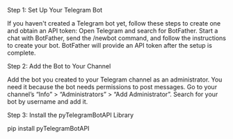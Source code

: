 Step 1: Set Up Your Telegram Bot

If you haven't created a Telegram bot yet, follow these steps to create one and obtain an API token:
Open Telegram and search for BotFather.
Start a chat with BotFather, send the /newbot command, and follow the instructions to create your bot.
BotFather will provide an API token after the setup is complete.

Step 2: Add the Bot to Your Channel

Add the bot you created to your Telegram channel as an administrator. You need it because the bot needs permissions to post messages.
Go to your channel’s “Info” > “Administrators” > “Add Administrator”.
Search for your bot by username and add it.

Step 3: Install the pyTelegramBotAPI Library

pip install pyTelegramBotAPI
